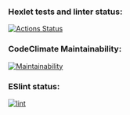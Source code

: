 ### Hexlet tests and linter status:
[![Actions Status](https://github.com/alexkwyk/frontend-project-lvl1/workflows/hexlet-check/badge.svg)](https://github.com/alexkwyk/frontend-project-lvl1/actions)

### CodeClimate Maintainability:
[![Maintainability](https://api.codeclimate.com/v1/badges/a99a88d28ad37a79dbf6/maintainability)](https://codeclimate.com/github/codeclimate/codeclimate/maintainability)

### ESlint status:
[![lint](https://github.com/alexkwyk/frontend-project-lvl1/actions/workflows/lint.yml/badge.svg)](https://github.com/alexkwyk/frontend-project-lvl1/actions/workflows/lint.yml)